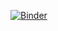 [![Binder](https://mybinder.org/badge_logo.svg)](https://mybinder.org/v2/gh/Reikyo/Minipedia/master?urlpath=%2Fapps%2Findex.ipynb)
